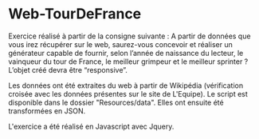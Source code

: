 # Web-TourDeFrance

Exercice réalisé à partir de la consigne suivante : A partir de données que vous irez récupérer sur le web, saurez-vous concevoir et réaliser un générateur capable de fournir, selon l’année de naissance du lecteur, le vainqueur du tour de France, le meilleur grimpeur et le meilleur sprinter ? L’objet créé devra être “responsive”.

Les données ont été extraites du web à partir de Wikipédia (vérification croisée avec les données présentes sur le site de L'Equipe). Le script est disponible dans le dossier "Resources/data". Elles ont ensuite été transformées en JSON.

L'exercice a été réalisé en Javascript avec Jquery.
